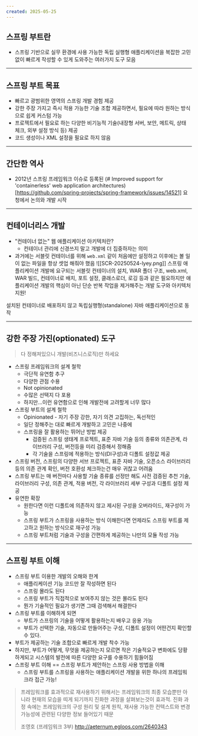```yaml
---
created: 2025-05-25
---
```

## 스프링 부트란
- 스프링 기반으로 실무 환경에 사용 가능한 독립 실행형 애플리케이션을 복잡한 고민 없이 빠르게 작성할 수 있게 도와주는 여러가지 도구 모음
---

## 스프링 부트 목표
- 빠르고 광범위한 영역의 스프링 개발 경험 제공
- 강한 주장 가지고 즉시 적용 가능한 기술 조합 제공하면서, 필요에 따라 원하는 방식으로 쉽게 커스텀 가능
- 프로젝트에서 필요로 하는 다양한 비기능적 기술(내장형 서버, 보안, 메트릭, 상태 체크, 외부 설정 방식 등) 제공
- 코드 생성이나 XML 설정을 필요로 하지 않음
---

## 간단한 역사
- 2012년 스프링 프레임워크 이슈로 등록된 (# Improved support for 'containerless' web application architectures)[https://github.com/spring-projects/spring-framework/issues/14521] 요청에서 논의와 개발 시작
---

## 컨테이너리스 개발
- "컨테이너 없는" 웹 애플리케이션 아키텍처란?
	- 컨테이너 관리에 신경쓰지 말고 개발에 더 집중하자는 의미
- 과거에는 서블릿 컨테이너를 위해 `web.xml` 같이 처음에만 설정하고 이후에는 볼 일이 없는 파일을 항상 셋업 해줘야 했음
![[SCR-20250524-lyey.png]]
스프링 애플리케이션 개발에 요구되는 서블릿 컨테이너의 설치, WAR 폴더 구조, web.xml, WAR 빌드, 컨테이너로 배치, 포트 설정, 클래스로더, 로깅 등과 같은 필요하지만 애플리케이션 개발의 핵심이 아닌 단순 반복 작업을 제거해주는 개발 도구와 아키텍처 지원!

설치된 컨테이너로 배포하지 않고 독립실행형(standalone) 자바 애플리케이션으로 동작

---
## 강한 주장 가진(optionated) 도구
> 다 정해져있으니 개발(비즈니스로직)만 하세요

- 스프링 프레임워크의 설계 철학
	- 극단적 유연함 추구
	- 다양한 관점 수용
	- Not opinionated
	- 수많은 선택지 다 포용
	- 하지만...이런 유연함으로 인해 개발전에 고려할게 너무 많다
- 스프링 부트의 설계 철학
	- Opinionated - 자기 주장 강한, 자기 의견 고집하는, 독선적인
	- 일단 정해주는 대로 빠르게 개발하고 고민은 나중에
	- 스프링을 잘 활용하는 뛰어난 방법 제공
		- 검증된 스프링 생태계 프로젝트, 표준 자바 기술 등의 종류와 의존관계, 라이브러리 구성, 버전등을 미리 검증해서 정해줌
		- 각 기술을 스프링에 적용하는 방식(DI구성)과 디폴트 설정값 제공
- 스프링 버전, 스프링의 다양한 서브 프로젝트, 표준 자바 기술, 오픈소스 라이브러리 등의 의존 관계 확인, 버전 호환성 체크하는건 매우 귀찮고 어려움
- 스프링 부트는 매 버전마다 사용할 기술 종류를 선정만 해도 사전 검증된 추천 기술, 라이브러리 구성, 의존 관계, 적용 버전, 각 라이브러리 세부 구성과 디폴트 설정 제공
- 유연한 확장
	- 원한다면 이런 디폴트에 의존하지 않고 제시된 구성을 오버라이드, 재구성이 가능
	- 스프링 부트가 스프링을 사용하는 방식 이해한다면 언제라도 스프링 부트를 제고하고 원하는 방식으로 재구성 가능
	- 스프링 부트처럼 기술과 구성을 간편하게 제공하는 나만의 모듈 작성 가능

---
## 스프링 부트 이해
- 스프링 부트 이용한 개발의 오해와 한계
	- 애플리케이션 기능 코드만 잘 작성하면 된다
	- 스프링 몰라도 된다
	- 스프링 부트가 직접적으로 보여주지 않는 것은 몰라도 된다
	- 뭔가 기술적인 필요가 생기면 그때 검색해서 해결한다
- 스프링 부트를 이해하게 되면
	- 부트가 스프링의 기술을 어떻게 활용하는지 배우고 응용 가능
	- 부트가 선택한 기술, 자동으로 만들어주는 구성, 디폴트 설정이 어떤건지 확인할 수 있다.
- 부트가 제공하는 기술 조합으로 빠르게 개발 착수 가능
- 하지만, 부트가 어떻게, 무엇을 제공하는지 모르면 작은 기술적요구 변화에도 당황하게되고 시스템의 발전에 따른 다양한 요구를 수용하기 힘들어짐
- 스프링 부트 이해 == 스프링 부트가 제안하는 스프링 사용 방법을 이해
	- 스프링 부트를 스프링을 사용하는 애플리케이션 개발을 위한 하나의 프레임워크라 접근 가능!
> 프레임워크를 효과적으로 재사용하기 위해서는 프레임워크의 최종 모습뿐만 아니라 현재의 모습을 띠게 되기까지 진화한 과정을 살펴보는것이 효과적. 진화 과정 속에는 프레임워크의 구성 원리 및 설계 원칙, 재사용 가능한 컨텍스트와 변경 가능성에 관련된 다양한 정보 들어있기 때문
> 
> 조영호 (프레임워크 3부)
   http://aeternum.egloos.com/2640343

